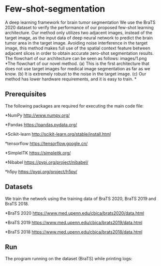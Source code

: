 # Few-shot-segmentation
A deep learning framework for brain tumor segmentation
We use the BraTS 2020 dataset to verify the performance of our proposed few-shot learning architecture. Our method only utilizes two adjacent images, instead of the target image, as the input data of deep neural network to predict the brain tumor area in the target image. Avoiding noise interference in the target image, this method makes full use of the spatial context feature between adjacent slices in order to obtain accurate zero-shot segmentation results.
The flowchart of our architecture can be seen as follows:
images/1.png
*The flowchart of our novel method. (a) This is the first architecture that does not use target images for medical image segmentation as far as we know. (b) It is extremely robust to the noise in the target image. (c) Our method has lower hardware requirements, and it is easy to train. *

## Prerequisites
The following packages are required for executing the main code file:

*NumPy http://www.numpy.org/

*Pandas https://pandas.pydata.org/

*Scikit-learn http://scikit-learn.org/stable/install.html

*tensorflow https://tensorflow.google.cn/

*SimpleITK https://simpleitk.org/

*Nibabel https://pypi.org/project/nibabel/

*h5py https://pypi.org/project/h5py/
  
## Datasets
We train the network using the training data of BraTS 2020, BraTS 2019 and BraTS 2018.  

*BraTS 2020 https://www.med.upenn.edu/cbica/brats2020/data.html

*BraTS 2019 https://www.med.upenn.edu/cbica/brats2019/data.html

*BraTS 2018 https://www.med.upenn.edu/cbica/brats2018/data.html

## Run
The program running on the dataset (BraTS) while printing logs:
